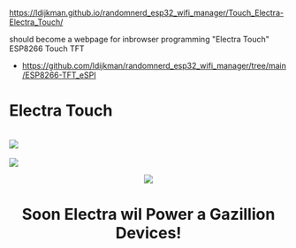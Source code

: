 
https://ldijkman.github.io/randomnerd_esp32_wifi_manager/Touch_Electra-Electra_Touch/

should become a webpage for inbrowser programming "Electra Touch" ESP8266 Touch TFT
- https://github.com/ldijkman/randomnerd_esp32_wifi_manager/tree/main/ESP8266-TFT_eSPI

# Electra Touch

 <br>
<img src="https://github.com/ldijkman/randomnerd_esp32_wifi_manager/raw/main/docs/Touch_Electra-Electra_Touch/img_1_1651851213226.jpg">
<br><br>
<img src="https://github.com/ldijkman/randomnerd_esp32_wifi_manager/raw/main/docs/Touch_Electra-Electra_Touch/img_2_1651851229852.jpg">
<br>

<p align="center">         
<img src="https://github.com/ldijkman/randomnerd_esp32_wifi_manager/raw/main/Electra.jpg">
</p> 
<h1><b>
<p align="center"> 
Soon Electra wil Power a Gazillion Devices! 
</p>
</b></h1>
